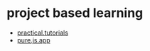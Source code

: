 # project based learning
  * [practical.tutorials](https://github.com/practical-tutorials/project-based-learning#javascript)
  * [pure.js.app](https://medium.com/codingthesmartway-com-blog/pure-javascript-building-a-real-world-application-from-scratch-5213591cfcd6)
